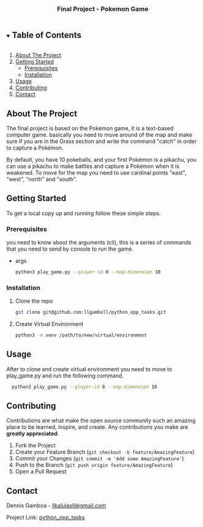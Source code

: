 
<!-- PROJECT LOGO -->
<br />
<p align="center">
  <a href="https://github.com/llgamboll/python_opp_tasks">
  </a>

  <h3 align="center">Final Project - Pokemon Game</h3>
</p>


<!-- TABLE OF CONTENTS -->
<details open="open">
  <summary><h2 style="display: inline-block">Table of Contents</h2></summary>
  <ol>
    <li>
      <a href="#about-the-project">About The Project</a>
    </li>
    <li>
      <a href="#getting-started">Getting Started</a>
      <ul>
        <li><a href="#prerequisites">Prerequisites</a></li>
        <li><a href="#installation">Installation</a></li>
      </ul>
    </li>
    <li><a href="#usage">Usage</a></li>
    <li><a href="#contributing">Contributing</a></li>
    <li><a href="#contact">Contact</a></li>
  </ol>
</details>



<!-- ABOUT THE PROJECT -->
## About The Project


The final project is based on the Pokémon game, it is a text-based computer game.
basically you need to move around of the map and make sure if you are in the Grass section 
and write the command "catch" in order to capture a Pokémon.

By default, you have 10 pokeballs, and your first Pokémon is a pikachu, you can use a pikachu to make battles 
and capture a Pokémon when it is weakened. 
To move for the map you need to use cardinal points "east", "west", "north" and "south".



<!-- GETTING STARTED -->
## Getting Started

To get a local copy up and running follow these simple steps.

### Prerequisites

you need to know about the arguments (cli), 
this is a series of commands that you need to send by console to run the game.
* args
  ```sh
  python3 play_game.py --player-id 0 --map-dimension 10
  ```

### Installation

1. Clone the repo
   ```sh
   git clone git@github.com:llgamboll/python_opp_tasks.git
   ```
2. Create Virtual Environment
   ```sh
   python3 -m venv /path/to/new/virtual/environment
   ```


<!-- USAGE EXAMPLES -->
## Usage

After to clone and create virtual environment you need to move to play_game.py and run the following command.

```sh
  python3 play_game.py --player-id 0 --map-dimension 10
```

<!-- CONTRIBUTING -->
## Contributing

Contributions are what make the open source community such an amazing place to be learned, inspire, and create. 
Any contributions you make are **greatly appreciated**.

1. Fork the Project
2. Create your Feature Branch (`git checkout -b feature/AmazingFeature`)
3. Commit your Changes (`git commit -m 'Add some AmazingFeature'`)
4. Push to the Branch (`git push origin feature/AmazingFeature`)
5. Open a Pull Request


<!-- CONTACT -->
## Contact

Dennis Gamboa - llkalulasll@gmail.com

Project Link: [python_opp_tasks](https://github.com/llgamboll/python_opp_tasks)

